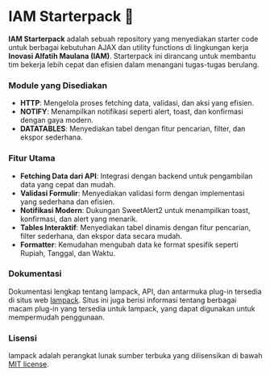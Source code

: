 # IAM Starterpack 🚀

**IAM Starterpack** adalah sebuah repository yang menyediakan starter code untuk berbagai kebutuhan AJAX dan utility functions di lingkungan kerja **Inovasi Alfatih Maulana (IAM)**. Starterpack ini dirancang untuk membantu tim bekerja lebih cepat dan efisien dalam menangani tugas-tugas berulang.

### Module yang Disediakan

- **HTTP**: Mengelola proses fetching data, validasi, dan aksi yang efisien.
- **NOTIFY**: Menampilkan notifikasi seperti alert, toast, dan konfirmasi dengan gaya modern.
- **DATATABLES**: Menyediakan tabel dengan fitur pencarian, filter, dan ekspor sederhana.

### Fitur Utama

- **Fetching Data dari API**: Integrasi dengan backend untuk pengambilan data yang cepat dan mudah.
- **Validasi Formulir**: Menyediakan validasi form dengan implementasi yang sederhana dan efisien.
- **Notifikasi Modern**: Dukungan SweetAlert2 untuk menampilkan toast, konfirmasi, dan alert yang menarik.
- **Tables Interaktif**: Menyediakan tabel dinamis dengan fitur pencarian, filter sederhana, dan ekspor data secara mudah.
- **Formatter**: Kemudahan mengubah data ke format spesifik seperti Rupiah, Tanggal, dan Waktu.

### Dokumentasi

Dokumentasi lengkap tentang Iampack, API, dan antarmuka plug-in tersedia di situs web [Iampack](https://iam-starterpack.iamevent.my.id/). Situs ini juga berisi informasi tentang berbagai macam plug-in yang tersedia untuk Iampack, yang dapat digunakan untuk mempermudah penggunaan.

### Lisensi

Iampack adalah perangkat lunak sumber terbuka yang dilisensikan di bawah [MIT license](https://opensource.org/licenses/MIT).
